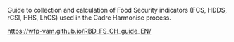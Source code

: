 Guide to collection and calculation of Food Security indicators (FCS, HDDS, rCSI, HHS, LhCS) used in the Cadre Harmonise process.

https://wfp-vam.github.io/RBD_FS_CH_guide_EN/




